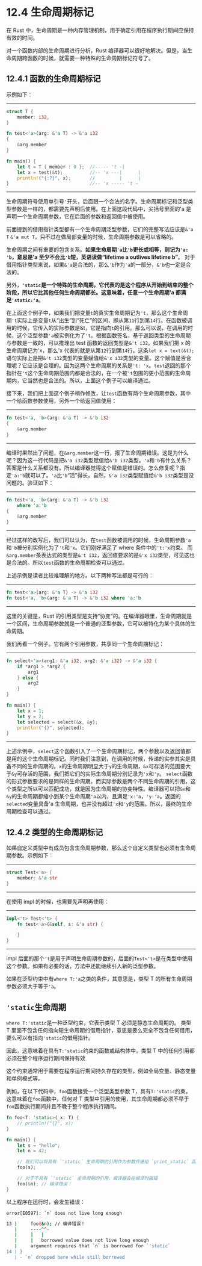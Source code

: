 # 12.4 生命周期标记

在 Rust 中，生命周期是一种内存管理机制，用于确定引用在程序执行期间应保持有效的时间。

对一个函数内部的生命周期进行分析，Rust 编译器可以很好地解决。但是，当生命周期跨函数的时候，就需要一种特殊的生命周期标记符号了。

## 12.4.1 函数的生命周期标记

示例如下：

---

```rust
struct T {
    member: i32,
}

fn test<'a>(arg: &'a T) -> &'a i32
{
    &arg.member
}

fn main() {
    let t = T { member : 0 };  //----- 't -|
    let x = test(&t);          //-- 'x ---|      |
    println!("{:?}", x);       //         |      |
}                              //-- 'x ----- 't –
```

---

生命周期符号使用单引号`'`开头，后面跟一个合法的名字。生命周期标记和泛型类型参数是一样的，都需要先声明后使用。在上面这段代码中，尖括号里面的'a 是声明一个生命周期参数，它在后面的参数和返回值中被使用。

前面提到的借用指针类型都有一个生命周期泛型参数，它们的完整写法应该是`&'a T` `&'a mut T`，只不过在做局部变量的时候，生命周期参数是可以省略的。

生命周期之间有重要的包含关系。**如果生命周期`'a`比`'b`更长或相等，则记为`'a: 'b`，意思是'a 至少不会比`'b`短，英语读做“lifetime a outlives lifetime b”**。
对于借用指针类型来说，如果`&'a`是合法的，那么`'b`作为`'a`的一部分，`&'b`也一定是合法的。

另外，**`'static`是一个特殊的生命周期，它代表的是这个程序从开始到结束的整个阶段，所以它比其他任何生命周期都长。这意味着，任意一个生命周期'a 都满足`'static:'a`**。

在上面这个例子中，如果我们把变量`t`的真实生命周期记为`'t`，那么这个生命周期`'t`实际上是变量`t`从“出生”到“死亡”的区间，即从第`11`行到第`14`行。在函数被调用的时候，它传入的实际参数是&t，它是指向`t`的引用。那么可以说，在调用的时候，这个泛型参数`'a`被实例化为了`'t`。根据函数签名，基于返回类型的生命周期与参数是一致的，可以推理出 test 函数的返回类型是`&'t i32`。如果我们把 x 的生命周期记为'x，那么'x 代表的就是从第`12`行到第`14`行。这条`let x = text(&t);`语句实际上是把`&'t i32`类型的变量赋值给`&'x i32`类型的变量。这个赋值是否合理呢？它应该是合理的。因为这两个生命周期的关系是`'t: 'x`。`test`返回的那个指针在`'t`这个生命周期范围内都是合法的，在一个被`'t`包围的更小范围的生命周期内，它当然也是合法的。所以，上面这个例子可以编译通过。

接下来，我们把上面这个例子稍作修改，让`test`函数有两个生命周期参数，其中一个给函数参数使用，另外一个给返回值使用：

---

```rust
fn test<'a, 'b>(arg: &'a T) -> &'b i32
{
    &arg.member
}
```

---

编译时果然出了问题，在`&arg.member`这一行，报了生命周期错误。这是为什么呢？因为这一行代码是把`&'a i32`类型赋值给`&'b i32`类型。`'a`和`'b`有什么关系？答案是什么关系都没有。所以编译器觉得这个赋值是错误的。怎么修复呢？指定`'a:'b`就可以了。`'a`比`'b`“活”得长，自然，`&'a i32`类型赋值给`&'b i32`类型是没问题的。验证如下：

---

```rust
fn test<'a, 'b>(arg: &'a T) -> &'b i32
    where 'a:'b
{
    &arg.member
}
```

---

经过这样的改写后，我们可以认为，在`test`函数被调用的时候，生命周期参数`'a`和`'b`被分别实例化为了`'t`和`'x`。它们刚好满足了 where 条件中的`'t:'x`约束。
而`&arg.member`条表达式的类型是`&'t i32`，返回值要求的是`&'x i32`类型，可见这也是合法的。所以`test`函数的生命周期检查可以通过。

上述示例是读者比较难理解的地方。以下两种写法都是可行的：

---

```rust
fn test<'a>(arg: &'a T) -> &'a i32
fn test<'a, 'b>(arg: &'a T) -> &'b i32 where 'a:'b
```

---

这里的关键是，Rust 的引用类型是支持“协变”的。在编译器眼里，生命周期就是一个区间，生命周期参数就是一个普通的泛型参数，它可以被特化为某个具体的生命周期。

我们再看一个例子。它有两个引用参数，共享同一个生命周期标记：

---

```rust
fn select<'a>(arg1: &'a i32, arg2: &'a i32) -> &'a i32 {
    if *arg1 > *arg2 {
        arg1
    } else {
        arg2
    }
}

fn main() {
    let x = 1;
    let y = 2;
    let selected = select(&x, &y);
    println!("{}", selected);
}
```

---

上述示例中，`select`这个函数引入了一个生命周期标记，两个参数以及返回值都是用的这个生命周期标记。同时我们注意到，在调用的时候，传递的实参其实是具备不同的生命周期的。`x`的生命周期明显大于`y`的生命周期，`&x`可存活的范围要大于`&y`可存活的范围，我们把它们的实际生命周期分别记录为`'x`和`'y`。
`select`函数的形式参数要求的是同样的生命周期，而实际参数是两个不同生命周期的引用，这个类型之所以可以匹配成功，就是因为生命周期的协变特性。编译器可以把`&x`和`&y`的生命周期都缩小到某个生命周期`'a`以内，且满足`'x:'a`，`'y:'a`。返回的`selected`变量具备'a 生命周期，也并没有超过`'x`和`'y`的范围。所以，最终的生命周期检查可以通过。

## 12.4.2 类型的生命周期标记

如果自定义类型中有成员包含生命周期参数，那么这个自定义类型也必须有生命周期参数。示例如下：

---

```rust
struct Test<'a> {
    member: &'a str
}
```

---

在使用 impl 的时候，也需要先声明再使用：

---

```rust
impl<'t> Test<'t> {
    fn test<'a>(&self, s: &'a str) {

    }
}
```

---

impl 后面的那个`'t`是用于声明生命周期参数的，后面的`Test<'t>`是在类型中使用这个参数。如果有必要的话，方法中还能继续引入新的泛型参数。

如果在泛型约束中有`where T:'a`之类的条件，其意思是，类型 T 的所有生命周期参数必须大于等于`'a`。


## `'static`生命周期
`where T:'static`是一种泛型约束，它表示类型 T 必须是静态生命周期的。
类型 T 里面不包含任何指向短生命周期的借用指针，意思是要么完全不包含任何借用，要么可以有指向`'static`的借用指针。

因此，这意味着在具有`T:'static`约束的函数或结构体中，类型 T 中的任何引用都必须在整个程序运行期间保持有效

这个约束通常用于需要在程序运行期间持久存在的类型，例如全局变量、静态变量和单例模式等。

例如，在以下代码中，`foo`函数接受一个泛型类型参数 T，具有`T:'static`约束。这意味着在`foo`函数中，任何对 T 类型中引用的使用，其生命周期都必须不早于`foo`函数执行期间并且不晚于整个程序执行期间。

```rust
fn foo<T: 'static>(_x: T) {
    // println!("{}", x);
}

fn main() {
    let s = "hello";
    let n = 42;

    // 我们可以将具有 `'static` 生命周期的引用作为参数传递给 `print_static` 函数
    foo(s);

    // 对于不具有 `'static` 生命周期的引用，编译器会在编译时报错
    foo(&n); // 编译错误！
}
```

以上程序在运行时，会发生错误：
```
error[E0597]: `n` does not live long enough
```

```sh
13 |     foo(&n); // 编译错误！
   |     ----^^-
   |     |   |
   |     |   borrowed value does not live long enough
   |     argument requires that `n` is borrowed for `'static`
14 | }
   | - `n` dropped here while still borrowed
```
